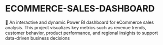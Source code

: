 # ECOMMERCE-SALES-DASHBOARD
🚀 An interactive and dynamic Power BI dashboard for eCommerce sales analysis. This project visualizes key metrics such as revenue trends, customer behavior, product performance, and regional insights to support data-driven business decisions

